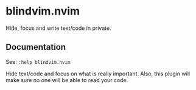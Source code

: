 # blindvim.nvim

Hide, focus and write text/code in private.

## Documentation

See: `:help blindvim.nvim`

Hide text/code and focus on what is really important.
Also, this plugin will make sure no one will be able to read your code.
